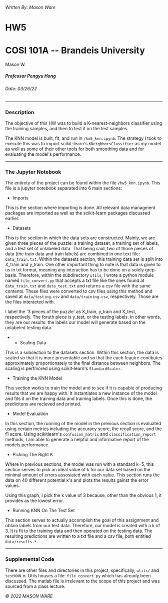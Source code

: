 _Written By: Mason Ware_

HW5
===

COSI 101A -- Brandeis University
================================
Mason W.

##### Professor Pengyu Hong

###### Date: 03/26/22

* * *

### Description

The objective of this HW was to build a K-nearest-neighbors classifier using the training samples, and then to test it on the test samples.

The KNN model is built, fit, and run in `/hw5_knn.ipynb`. The strategy I took to execute this was to import scikit-learn's `KNeighborsClassifier` as my model as well as some of their other tools for both smoothing data and for evaluating the model's performance.


* * *

### The Jupyter Notebook

The entirety of the project can be found within the file `/hw5_knn.ipynb`. This file is a jupyter notebook separated into 6 main sections:

* Imports

This is the section where importing is done. All relevant data managment packages are imported as well as the scikit-learn packages discussed earlier.

* Datasets

This is the section in which the data sets are constructed. Mainly, we are given three pieces of the puzzle: a training dataset, a training set of labels, and a test set of unlabeled data. That being said, two of those pieces of data (the train data and train labels) are combined in one text file: `data_train.txt`. Within the datasets section, this training data set is split into X_train and y_train. One other important thing to note is that data is given to us in txt format, meaning any interaction has to be done on a solely grep-basis. Therefore, within the subdirectory `utils`, I wrote a python module named `file_convert.py` that accepts a txt file like the ones found at `data_train.txt` and `data_test.txt` and returns a csv file with the same contents. These files were converted to csv files using this method and saved at `data/testing.csv` and `data/training.csv`, respectively. Those are the files interacted with. 

I label the '3 pieces of the puzzle' as X_train, y_train and X_test, respectively. The foruth piece is y_test, or the testing labels. In other words, they are our results: the labels our model will generate based on the unlabeled testing data.

* * Scaling Data

This is a subsection to the datasets section. Within this section, the data is scaled so that it is more presentable and so that the each feautre contibutes approximately proportionately to the final distance between neighbors. The scaling is perfmored using scikit-learn's `StandardScaler`.

* Training the KNN Model

This section works to train the model and to see if it is capable of producing results that we are happy with. It instantiates a new instance of the model and fits it on the training data and training labels. Once this is done, the predicitons are recieved and printed.

* Model Evaluation

In this section, the running of the model in the previous section is evaluated using certain metrics including the accuracy score, the recall score, and the f1 score. Using scikitlearn's `confusion_matrix` and `classification_report` methods, I am able to generate a helpful and informative report of the models performance.

* Picking The Right K

Where in previous sections, the model was run with a standard k=5, this section serves to pick an ideal value of k for our data set based on the minimal amount of errors assosiated with each value. This section runs the data on 40 different potential k's and plots the results gainst the error values.

Using this graph, I pick the k value of 3 because, other than the obvious 1, it provides as the lowest error.

* Running KNN On The Test Set

This section serves to actually accomplish the goal of this assignment and obtain labels from our test data. Therefore, our model is created with a k of 3. It is fit to the training data and then operated on the testing data. The resulting predictions are written to a txt file and a csv file, both entitled `data/results.*`.


* * *

### Supplemental Code

There are other files and directories in this project, specifically, `utils/` and `testKNN.m`. Utils houses a file: `file_convert.py` which has already been discussed. The matlab file is irrelevant to the scope of this project and was sourced from a class lecture. 



_© 2022 MASON WARE_
